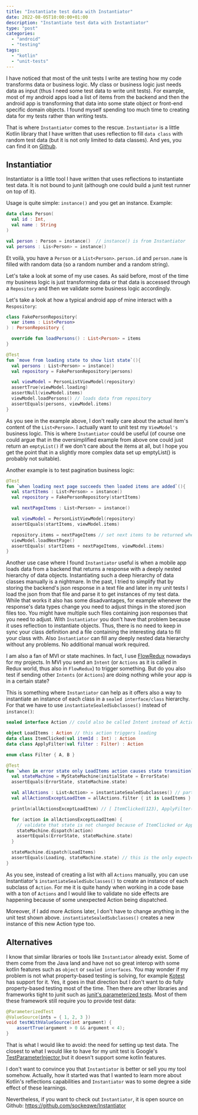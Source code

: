 ```yaml
---
title: "Instantiate test data with Instantiator"
date: 2022-08-05T10:00:00+01:00
description: "Instantiate test data with Instantiator"
type: "post"
categories: 
  - "android"
  - "testing"
tags:
  - "kotlin"
  - "unit-tests"
---
```


I have noticed that most of the unit tests I write are testing how my code transforms data or business logic.
My class or business logic just needs data as input (thus I need some test data to write unit tests).
For example, most of my android apps load a list of items from the backend and then the android app is transforming that data into some state object or front-end specific domain objects.
I found myself spending too much time to creating data for my tests rather than writing tests. 

That is where `Instantiator` comes to the rescue. 
`Instantiator` is a little Kotlin library that I have written that uses reflection to fill `data class` with random test data (but it is not only limited to data classes).
And yes, you can find it on [Github](https://github.com/sockeqwe/Instantiator).

## Instantiatior
Instantiator is a little tool I have written that uses reflections to instantiate test data.
It is not bound to junit (although one could build a junit test runner on top of it).

Usage is quite simple: `instance()` and you get an instance. 
Example:

```kotlin
data class Person(
  val id : Int, 
  val name : String
)
```

```kotlin
val person : Person = instance()  // instance() is from Instantiator
val persons : Lis<Person> = instance()
```


Et voilà, you have a `Person` or a `List<Person>`.
`person.id` and `person.name` is filled with random data (so a random number and a random string).

Let's take a look at some of my use cases. 
As said before, most of the time my business logic is just transforming data or that data is accessed through a `Repository` and then we validate some business logic accordingly. 

Let's take a look at how a typical android app of mine interact with a `Respository`:

```kotlin
class FakePersonRepository(
  var items : List<Person>
) : PersonRepository {

  override fun loadPersons() : List<Person> = items
}
```

```kotlin
@Test
fun `move from loading state to show list state`(){
  val persons : List<Person> = instance()
  val repository = FakePersonRepository(persons)

  val viewModel = PersonListViewModel(repository)
  assertTrue(viewModel.loading)
  assertNull(viewModel.items)
  viewModel.loadPersons() // loads data from repository
  assertEquals(persons, viewModel.items)
}
```

As you see in the example above, I don't really care about the actual item's content of the `List<Person>`. 
I actually want to unit test my `ViewModel's` business logic.
This is where `Instantiator` could be useful (of course one could argue that in the oversimplified example from above one could just return an `emptyList()` if we don't care about the items at all, but I hope you get the point that in a slightly more complex data set up emptyList() is probably not suitable).


Another example is to test pagination business logic: 

```kotlin
@Test
fun `when loading next page succeeds then loaded items are added`(){
  val startItems : List<Person> = instance()
  val repository = FakePersonRepository(startItems)

  val nextPageItems : List<Person> = instance()

  val viewModel = PersonListViewModel(repository)
  assertEquals(startItems, viewModel.items)

  repository.items = nextPageItems // set next items to be returned when loading next page
  viewModel.loadNextPage() 
  assertEquals( startItems + nextPageItems, viewModel.items)
}
```


Another use case where I found `Instantiator` useful is when a mobile app loads data from a backend that returns a response with a deeply nested hierarchy of data objects.
Instantiating such a deep hierarchy of data classes manually is a nightmare.
In the past, I tried to simplify that by storing the backend's json response in a text file and later in my unit tests I load the json from that file and parse it to get instances of my test data.
While that works it also has some disadvantages, for example whenever the response's data types change you need to adjust things in the stored json files too. 
You might have multiple such files containing json responses that you need to adjust. 
With `Instantiator` you don't have that problem because it uses reflection to instantiate objects.
Thus, there is no need to keep in sync your class definition and a file containing the interesting data to fill your class with.
Also `Instantiator` can fill any deeply nested data hierarchy without any problems. 
No additional manual work required.

I am also a fan of MVI or state machines. 
In fact, I use [FlowRedux](https://github.com/freeletics/FlowRedux) nowadays for my projects.
In MVI you send an `Intent` (or `Actions` as it is called in Redux world, thus also in `FlowRedux`) to trigger something.
But do you also test if sending other `Intents` (or `Actions`) are doing  nothing while your app is in a certain state?

This is something where `Instantiator` can help as it offers also a way to instantiate an instance of each class in a `sealed interface/class` hierarchy.
For that we have to use `instantiateSealedSubclasses()` instead of `instance()`:

```kotlin
sealed interface Action // could also be called Intent instead of Action

object LoadItems : Action // this action triggers loading
data class ItemClicked(val itemId : Int) : Action
data class ApplyFilter(val filter : Filter) : Action

enum class Filter { A, B }
```


```kotlin
@Test
fun `when in error state only LoadItems action causes state transition`(){
  val stateMachine = MyStateMachine(initialState = ErrorState)
  assertEquals(ErrorState, stateMachine.state)

  val allActions : List<Action> = instantiateSealedSubclasses() // part of Instantiator
  val allActionsExceptLoadItem = allActions.filter { it is LoadItems } 

  println(allActionsExceptLoadItem) // [ ItemClicked(123), ApplyFilter(B) ]

  for (action in allActionsExceptLoadItem) {
    // validate that state is not changed because of ItemClicked or ApplyFilter action
    stateMachine.dispatch(action)
    assertEquals(ErrorState, stateMachine.state) 
  }

  stateMachine.dispatch(LoadItems)
  assertEquals(Loading, stateMachine.state) // this is the only expected state transition
}
```

As you see, instead of creating a list with all `Actions` manually, you can use Instantiator's `instantiateSealedSubclasses()` to create an instance of each subclass of `Action`. 
For me it is quite handy when working in a code base with a ton of `Actions` and I would like to validate
no side effects are happening because of some unexpected Action being dispatched.

Moreover, if I add more Actions later, I don't have to change anything in the unit test shown above. 
`instantiateSealedSubclasses()` creates a new instance of this new Action type too.

## Alternatives

I know that similar libraries or tools like `Instantiator` already exist. 
Some of them come from the Java land and have not so great interop with some kotlin features such as `object` or `sealed interfaces`.
You may wonder if my problem is not what property-based testing is solving, for example [Kotest](https://kotest.io/docs/proptest/property-based-testing.html) has support for it.
Yes, it goes in that direction but I don't want to do fully property-based testing most of the time.
Then there are other libraries and frameworks tight to junit such as [junit's parameterized tests](https://junit.org/junit5/docs/current/user-guide/#writing-tests-parameterized-tests). 
Most of them these framework still require you to provide test data:

```java
@ParameterizedTest
@ValueSource(ints = { 1, 2, 3 })
void testWithValueSource(int argument) {
    assertTrue(argument > 0 && argument < 4);
}
```

That is what I would like to avoid: the need for setting up test data.
The closest to what I would like to have for my unit test is Google's [TestParameterInjector
](https://github.com/google/TestParameterInjector) but it doesn't support some kotlin features.

I don't want to convince you that `Instantiator` is better or sell you my tool somehow. 
Actually, how it started was that I wanted to learn more about Kotlin's reflections capabilities and `Instantiator` was to some degree a side effect of these learnings.


Nevertheless, if you want to check out `Instantiator`, it is open source on Github:
https://github.com/sockeqwe/Instantiator